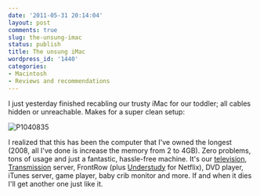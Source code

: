 ```yaml
---
date: '2011-05-31 20:14:04'
layout: post
comments: true
slug: the-unsung-imac
status: publish
title: The unsung iMac
wordpress_id: '1440'
categories:
- Macintosh
- Reviews and recommendations
---
```



I just yesterday finished recabling our trusty iMac for our toddler; all cables hidden or unreachable. Makes for a super clean setup:

![P1040835](http://fnord.phfactor.net/wp-content/uploads/2011/05/P1040835.JPG)

I realized that this has been the computer that I've owned the longest (2008, all I've done is increase the memory from 2 to 4GB). Zero problems, tons of usage and just a fantastic, hassle-free machine. It's our [television](http://fnord.phfactor.net/2010/04/07/welcome-to-the-future-sell-your-tv-now/), [Transmission](http://www.transmissionbt.com/) server, FrontRow (plus [Understudy](http://code.google.com/p/understudy/) for Netflix), DVD player, iTunes server, game player, baby crib monitor and more. If and when it dies I'll get another one just like it.

